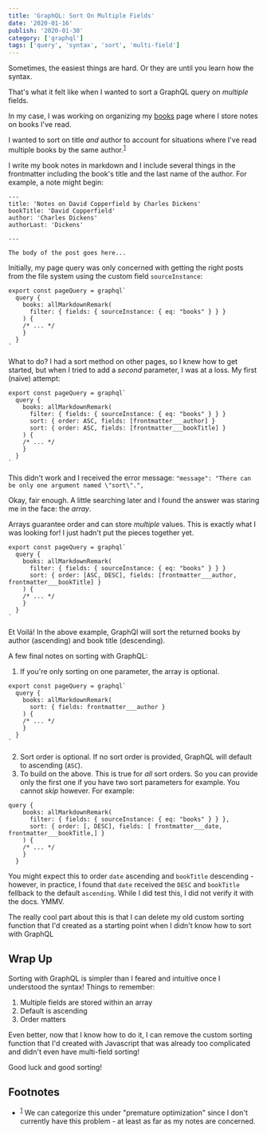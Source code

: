 ```yaml
---
title: 'GraphQL: Sort On Multiple Fields'
date: '2020-01-16'
publish: '2020-01-30'
category: ['graphql']
tags: ['query', 'syntax', 'sort', 'multi-field']
---
```


Sometimes, the easiest things are hard. Or they are until you learn how the syntax.

That's what it felt like when I wanted to sort a GraphQL query on _multiple_ fields.

In my case, I was working on organizing my [books](../../../books) page where I store notes on books I've read.

I wanted to sort on title _and_ author to account for situations where I've read multiple books by the same author.<sup>[1](#footnotes)</sup>

I write my book notes in markdown and I include several things in the frontmatter including the book's title and the last name of the author. For example, a note might begin:

```md:title="example-david-copperfield.md"
---
title: 'Notes on David Copperfield by Charles Dickens'
bookTitle: 'David Copperfield'
author: 'Charles Dickens'
authorLast: 'Dickens'

---

The body of the post goes here...
```

Initially, my page query was only concerned with getting the right posts from the file system using the custom field `sourceInstance`:

```javascript:title="src/pages/books.jsx"
export const pageQuery = graphql`
  query {
    books: allMarkdownRemark(
      filter: { fields: { sourceInstance: { eq: "books" } } }
    ) {
    /* ... */
    }
  }
`
```

What to do? I had a sort method on other pages, so I knew how to get started, but when I tried to add a _second_ parameter, I was at a loss. My first (naïve) attempt:

```javascript:title="src/pages/books.jsx"
export const pageQuery = graphql`
  query {
    books: allMarkdownRemark(
      filter: { fields: { sourceInstance: { eq: "books" } } }
      sort: { order: ASC, fields: [frontmatter___author] }
      sort: { order: ASC, fields: [frontmatter___bookTitle] }
    ) {
    /* ... */
    }
  }
`
```

This didn't work and I received the error message: `"message": "There can be only one argument named \"sort\".",`

Okay, fair enough. A little searching later and I found the answer was staring me in the face: the _array_.

Arrays guarantee order and can store _multiple_ values. This is exactly what I was looking for! I just hadn't put the pieces together yet.

```javascript:title="src/pages/books.jsx"
export const pageQuery = graphql`
  query {
    books: allMarkdownRemark(
      filter: { fields: { sourceInstance: { eq: "books" } } }
      sort: { order: [ASC, DESC], fields: [frontmatter___author, frontmatter___bookTitle] }
    ) {
    /* ... */
    }
  }
`
```

Et Voilá! In the above example, GraphQl will sort the returned books by author (ascending) and book title (descending).

A few final notes on sorting with GraphQL:

1. If you're only sorting on one parameter, the array is optional.

```javascript:title="src/pages/books.jsx"
export const pageQuery = graphql`
  query {
    books: allMarkdownRemark(
      sort: { fields: frontmatter___author }
    ) {
    /* ... */
    }
  }
`
```

2. Sort order is optional. If no sort order is provided, GraphQL will default to ascending (`ASC`).
3. To build on the above. This is true for _all_ sort orders. So you can provide only the first one if you have two sort parameters for example. You cannot _skip_ however. For example:

```
query {
    books: allMarkdownRemark(
      filter: { fields: { sourceInstance: { eq: "books" } } },
      sort: { order: [, DESC], fields: [ frontmatter___date, frontmatter___bookTitle,] }
    ) {
    /* ... */
    }
  }
```

You might expect this to order `date` ascending and `bookTitle` descending - however, in practice, I found that `date` received the `DESC` and `bookTitle` fellback to the default `ascending`. While I did test this, I did not verify it with the docs. YMMV.

The really cool part about this is that I can delete my old custom sorting function that I'd created as a starting point when I didn't know how to sort with GraphQL

## Wrap Up

Sorting with GraphQL is simpler than I feared and intuitive once I understood the syntax! Things to remember:

1. Multiple fields are stored within an array
2. Default is ascending
3. Order matters

Even better, now that I know how to do it, I can remove the custom sorting function that I'd created with Javascript that was already too complicated and didn't even have multi-field sorting!

Good luck and good sorting!

## Footnotes

- <sup>[1](#fn1)</sup> We can categorize this under "premature optimization" since I don't currently have this problem - at least as far as my notes are concerned.
